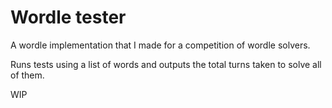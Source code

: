# Wordle tester
A wordle implementation that I made for a competition of wordle solvers.

Runs tests using a list of words and outputs the total turns taken to solve all of them.

WIP
